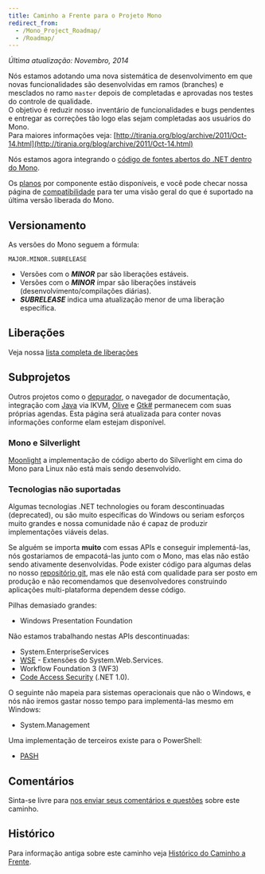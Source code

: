 ```yaml
---
title: Caminho a Frente para o Projeto Mono
redirect_from:
  - /Mono_Project_Roadmap/
  - /Roadmap/
---
```


*Última atualização: Novembro, 2014*

Nós estamos adotando uma nova sistemática de desenvolvimento em que novas funcionalidades são desenvolvidas em ramos (branches) e mesclados no ramo `master` depois de completadas e aprovadas nos testes do controle de qualidade.<br/>
O objetivo é reduzir nosso inventário de funcionalidades e bugs pendentes e entregar as correções tão logo elas sejam completadas aos usuários do Mono.<br/>
Para maiores informações veja: [http://tirania.org/blog/archive/2011/Oct-14.html](http://tirania.org/blog/archive/2011/Oct-14.html)

Nós estamos agora integrando o [código de fontes abertos do .NET dentro do Mono](/docs/about-mono/dotnet-integration).

Os [planos](/docs/about-mono/plans/) por componente estão disponíveis, e você pode checar nossa página de [compatibilidade](/docs/about-mono/compatibility/) para ter uma visão geral do que é suportado na última versão liberada do Mono.

Versionamento
-------------

As versões do Mono seguem a fórmula:

    MAJOR.MINOR.SUBRELEASE

-   Versões com o ***MINOR*** par são liberações estáveis.
-   Versões com o ***MINOR*** ímpar são liberações instáveis (desenvolvimento/compilações diárias).
-   ***SUBRELEASE*** indica uma atualização menor de uma liberação específica.

Liberações
----------

Veja nossa [lista completa de liberações](http://www.mono-project.com/docs/about-mono/releases/)

Subprojetos
-----------

Outros projetos como o [depurador](/docs/debug+profile/debug/debugger/), o navegador de documentação, integração com [Java](/docs/about-mono/languages/java/) via IKVM, [Olive](/archived/olive) e [Gtk#](/docs/gui/gtksharp/) permanecem com suas próprias agendas. Esta página será atualizada para conter novas informações conforme elam estejam disponível.

### Mono e Silverlight

[Moonlight](/docs/web/moonlight/) a implementação de código aberto do Silverlight em cima do Mono para Linux não está mais sendo desenvolvido.

### Tecnologias não suportadas

Algumas tecnologias .NET technologies ou foram descontinuadas (deprecated), ou são muito específicas do Windows ou seriam esforços muito grandes e nossa comunidade não é capaz de produzir implementações viáveis delas.

Se alguém se importa **muito** com essas APIs e conseguir implementá-las, nós gostariamos de empacotá-las junto com o Mono, mas elas não estão sendo ativamente desenvolvidas. Pode exister código para algumas delas no nosso [repositório git](/community/contributing/source-code-repository/), mas ele não está com qualidade para ser posto em produção e não recomendamos que desenvolvedores construindo aplicações multi-plataforma dependem desse código.

Pilhas demasiado grandes:

- Windows Presentation Foundation

Não estamos trabalhando nestas APIs descontinuadas:

- System.EnterpriseServices
- [WSE](/archived/wse "WSE") - Extensões do System.Web.Services.
- Workflow Foundation 3 (WF3)
- [Code Access Security](/docs/advanced/cas/) (.NET 1.0).

O seguinte não mapeia para sistemas operacionais que não o Windows, e nós não iremos gastar nosso tempo para implementá-las mesmo em Windows:

- System.Management

Uma implementação de terceiros existe para o PowerShell:

- [PASH](https://github.com/Pash-Project/Pash)

Comentários
-----------

Sinta-se livre para [nos enviar seus comentários e questões](/community/) sobre este caminho.

Histórico
---------------

Para informação antiga sobre este caminho veja [Histórico do Caminho a Frente](/archived/roadmap_history).
